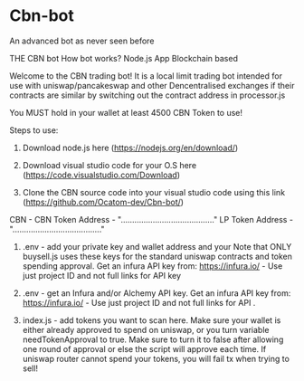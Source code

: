 # Cbn-bot 

An advanced bot as never seen before

THE CBN bot 
How bot works?
Node.js App
Blockchain based

Welcome to the CBN trading bot! It is a local limit trading bot intended for use with uniswap/pancakeswap and other Dencentralised exchanges if their contracts are similar by switching out the contract address in processor.js

You MUST hold in your wallet at least 4500 CBN Token to use!
 
Steps to use:
1. Download node.js here (https://nodejs.org/en/download/)

2. Download visual studio code for your O.S here (https://code.visualstudio.com/Download)

3. Clone the CBN source code into your visual studio code using this link (https://github.com/Ocatom-dev/Cbn-bot/)


CBN -
CBN Token Address - "....….................................." LP Token Address - ".....…..............................."

1. .env - add your private key and wallet address and your  Note that ONLY buysell.js uses these keys for the standard uniswap contracts and token spending approval. Get an infura API key from: https://infura.io/ - Use just project ID and not full links for API key

2. .env - get an Infura and/or Alchemy API key. Get an infura API key from: https://infura.io/ - Use just project ID and not full links for API  .
3. index.js - add tokens you want to scan here. Make sure your wallet is either already approved to spend on uniswap, or you turn variable needTokenApproval to true. Make sure to turn it to false after allowing one round of approval or else the script will approve each time. If uniswap router cannot spend your tokens, you will fail tx when trying to sell!


